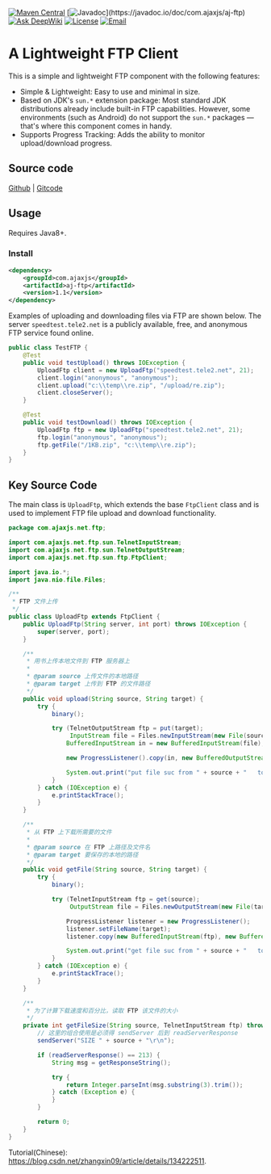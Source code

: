 [![Maven Central](https://img.shields.io/maven-central/v/com.ajaxjs/aj-ftp?label=Latest%20Release)](https://central.sonatype.com/artifact/com.ajaxjs/aj-ftp)
[![Javadoc](https://img.shields.io/badge/javadoc-1.1-brightgreen.svg?)](https://javadoc.io/doc/com.ajaxjs/aj-ftp)
[![Ask DeepWiki](https://deepwiki.com/badge.svg)](https://deepwiki.com/lightweight-component/aj-ftp)
[![License](https://img.shields.io/badge/license-Apache--2.0-green.svg?longCache=true&style=flat)](http://www.apache.org/licenses/LICENSE-2.0.txt)
[![Email](https://img.shields.io/badge/Contact--me-Email-orange.svg)](mailto:frank@ajaxjs.com)


# A Lightweight FTP Client

This is a simple and lightweight FTP component with the following features:

- Simple & Lightweight: Easy to use and minimal in size.
- Based on JDK's `sun.*` extension package: Most standard JDK distributions already include built-in FTP capabilities. However, some environments (such as Android) do not support the `sun.*` packages — that's where this component comes in handy.
- Supports Progress Tracking: Adds the ability to monitor upload/download progress.

## Source code

[Github](https://github.com/lightweight-component/aj-ftp) | [Gitcode](https://gitcode.com/lightweight-component/aj-ftp)


## Usage

Requires Java8+.

### Install
```xml
<dependency>
    <groupId>com.ajaxjs</groupId>
    <artifactId>aj-ftp</artifactId>
    <version>1.1</version>
</dependency>
```
Examples of uploading and downloading files via FTP are shown below. The server `speedtest.tele2.net` is a publicly available, free, and anonymous FTP service found online.


```java
public class TestFTP {
    @Test
    public void testUpload() throws IOException {
        UploadFtp client = new UploadFtp("speedtest.tele2.net", 21);
        client.login("anonymous", "anonymous");
        client.upload("c:\\temp\\re.zip", "/upload/re.zip");
        client.closeServer();
    }

    @Test
    public void testDownload() throws IOException {
        UploadFtp ftp = new UploadFtp("speedtest.tele2.net", 21);
        ftp.login("anonymous", "anonymous");
        ftp.getFile("/1KB.zip", "c:\\temp\\re.zip");
    }
}
```

## Key Source Code

The main class is `UploadFtp`, which extends the base `FtpClient` class and is used to implement FTP file upload and download functionality.



```java
package com.ajaxjs.net.ftp;

import com.ajaxjs.net.ftp.sun.TelnetInputStream;
import com.ajaxjs.net.ftp.sun.TelnetOutputStream;
import com.ajaxjs.net.ftp.sun.ftp.FtpClient;

import java.io.*;
import java.nio.file.Files;

/**
 * FTP 文件上传
 */
public class UploadFtp extends FtpClient {
    public UploadFtp(String server, int port) throws IOException {
        super(server, port);
    }

    /**
     * 用书上传本地文件到 FTP 服务器上
     *
     * @param source 上传文件的本地路径
     * @param target 上传到 FTP 的文件路径
     */
    public void upload(String source, String target) {
        try {
            binary();

            try (TelnetOutputStream ftp = put(target);
                 InputStream file = Files.newInputStream(new File(source).toPath())) {
                BufferedInputStream in = new BufferedInputStream(file);

                new ProgressListener().copy(in, new BufferedOutputStream(ftp), in.available());

                System.out.print("put file suc from " + source + "   to  " + target + "\r\n");
            }
        } catch (IOException e) {
            e.printStackTrace();
        }
    }

    /**
     * 从 FTP 上下载所需要的文件
     *
     * @param source 在 FTP 上路径及文件名
     * @param target 要保存的本地的路径
     */
    public void getFile(String source, String target) {
        try {
            binary();

            try (TelnetInputStream ftp = get(source);
                 OutputStream file = Files.newOutputStream(new File(target).toPath())) {

                ProgressListener listener = new ProgressListener();
                listener.setFileName(target);
                listener.copy(new BufferedInputStream(ftp), new BufferedOutputStream(file), getFileSize(source, ftp));

                System.out.print("get file suc from " + source + "   to  " + target + "\r\n");
            }
        } catch (IOException e) {
            e.printStackTrace();
        }
    }

    /**
     * 为了计算下载速度和百分比，读取 FTP 该文件的大小
     */
    private int getFileSize(String source, TelnetInputStream ftp) throws IOException {
        // 这里的组合使用是必须得 sendServer 后到 readServerResponse
        sendServer("SIZE " + source + "\r\n");

        if (readServerResponse() == 213) {
            String msg = getResponseString();

            try {
                return Integer.parseInt(msg.substring(3).trim());
            } catch (Exception e) {
            }
        }

        return 0;
    }
}
```

Tutorial(Chinese): https://blog.csdn.net/zhangxin09/article/details/134222511.



